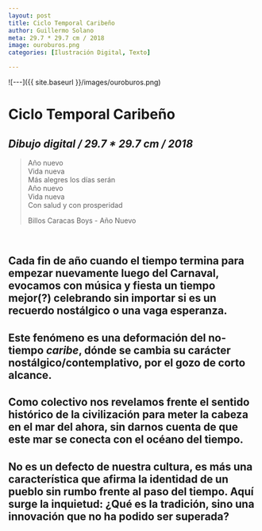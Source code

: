 ```yaml
---
layout: post
title: Ciclo Temporal Caribeño
author: Guillermo Solano
meta: 29.7 * 29.7 cm / 2018
image: ouroburos.png
categories: [Ilustración Digital, Texto]

---
```


![---]({{ site.baseurl }}/images/ouroburos.png)


# Ciclo Temporal Caribeño
## _Dibujo digital / 29.7 * 29.7 cm / 2018_

>Año nuevo<br>
Vida nueva<br>
Más alegres los días serán<br>
Año nuevo<br>
Vida nueva<br>
Con salud y con prosperidad<br>
>
>Billos Caracas Boys - Año Nuevo

<br>

## Cada fin de año cuando el tiempo termina para empezar nuevamente luego del Carnaval, evocamos con música y fiesta un tiempo mejor(?) celebrando sin importar si es un recuerdo nostálgico o una vaga esperanza.

## Este fenómeno es una deformación del no-tiempo *caribe*, dónde se cambia su carácter nostálgico/contemplativo, por el gozo de corto alcance.

## Como colectivo nos revelamos frente el sentido histórico de la civilización para meter la cabeza en el mar del ahora, sin darnos cuenta de que este mar se conecta con el océano del tiempo.

## No es un defecto de nuestra cultura, es más una característica que afirma la identidad de un pueblo sin rumbo frente al paso del tiempo. Aquí surge la inquietud: ¿Qué es la tradición, sino una innovación que no ha podido ser superada?
